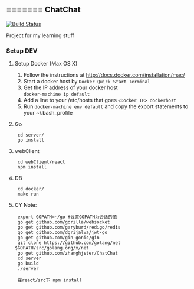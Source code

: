 =======
ChatChat
--------

[![Build Status](https://api.travis-ci.org/zhanghjster/ChatChat.svg)](https://travis-ci.org/zhanghjster/ChatChat)

Project for my learning stuff

### Setup DEV ###


1. Setup Docker (Max OS X)

	1. Follow the instructions at http://docs.docker.com/installation/mac/
	2. Start a docker host by `Docker Quick Start Terminal`
	3. Get the IP address of your docker host  
		`docker-machine ip default`
	4. Add a line to your /etc/hosts that goes `<Docker IP> dockerhost`
	5. Run `docker-machine env default` and copy the export statements to your ~/.bash_profile

2. Go


		cd server/
      	go install 
   
3. webClient

		cd webClient/react
		npm install
		
4. DB
		
		cd docker/
		make run
		
	


5. CY Note:


		export GOPATH=~/go #设置GOPATH为合适的值
		go get github.com/gorilla/websocket
		go get github.com/garyburd/redigo/redis
		go get github.com/dgrijalva/jwt-go
		go get github.com/gin-gonic/gin
		git clone https://github.com/golang/net $GOPATH/src/golang.org/x/net
		go get github.com/zhanghjster/ChatChat
		cd server
		go build
		./server
		
		在react/src下 npm install


		
		


